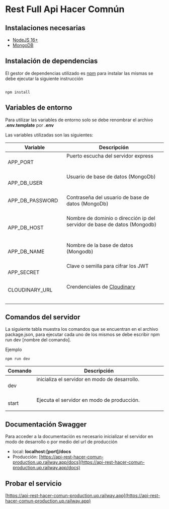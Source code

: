# Rest Full Api Hacer Comnún

## Instalaciones necesarias

-   [NodeJS 16+](https://nodejs.org/en)
-   [MongoDB](https://www.mongodb.com)

## Instalación de dependencias

El gestor de dependencias utilizado es [npm](https://www.npmjs.com/) para instalar las mismas se debe ejecutar la siguiente instrucción

```

npm install

```

## Variables de entorno

Para utilizar las variables de entorno solo se debe renombrar el archivo **.env.template** por **.env**

Las variables utilizadas son las siguientes:

| Variable                    | Descripción                                                                                                                                                                   |
| --------------------------- | ----------------------------------------------------------------------------------------------------------------------------------------------------------------------------- |
| APP_PORT                    | Puerto escucha del servidor express                                                                                                                                           |
| APP_DB_USER                 | Usuario de base de datos (MongoDb)                                                                                                                                            |
| APP_DB_PASSWORD             | Contraseña del usuario de base de datos (MongoDb)                                                                                                                             |
| APP_DB_HOST                 | Nombre de dominio o dirección ip del servidor de base de datos (Mongodb)                                                                                                      |
| APP_DB_NAME                 | Nombre de la base de datos (Mongodb)                                                                                                                                          |
| APP_SECRET                  | Clave o semilla para cifrar los JWT                                                                                                                                           |
| CLOUDINARY_URL              | Crendenciales de [Cloudinary](https://cloudinary.com)                                                                                                                         |

## Comandos del servidor

La siguiente tabla muestra los comandos que se encuentran en el archivo package.json, para ejecutar cada uno de los mismos se debe escribir npm run dev [nombre del comando].

Ejemplo

`npm run dev`

| Comando       | Descripción                                                                                                                                                                     |
| ------------- | ------------------------------------------------------------------------------------------------------------------------------------------------------------------------------- |
| dev           | inicializa el servidor en modo de desarrollo.                                                                                                                                   |
| start         | Ejecuta el servidor en modo de producción.                                                                                                                                      |

## Documentación Swagger

Para acceder a la documentación es necesario inicializar el servidor en modo de desarrollo o por medio del url de producción

-   local: **localhost:[port]/docs**
-   Producción: [https://api-rest-hacer-comun-production.up.railway.app/docs](https://api-rest-hacer-comun-production.up.railway.app/docs)

## Probar el servicio

[https://api-rest-hacer-comun-production.up.railway.app](https://api-rest-hacer-comun-production.up.railway.app)
